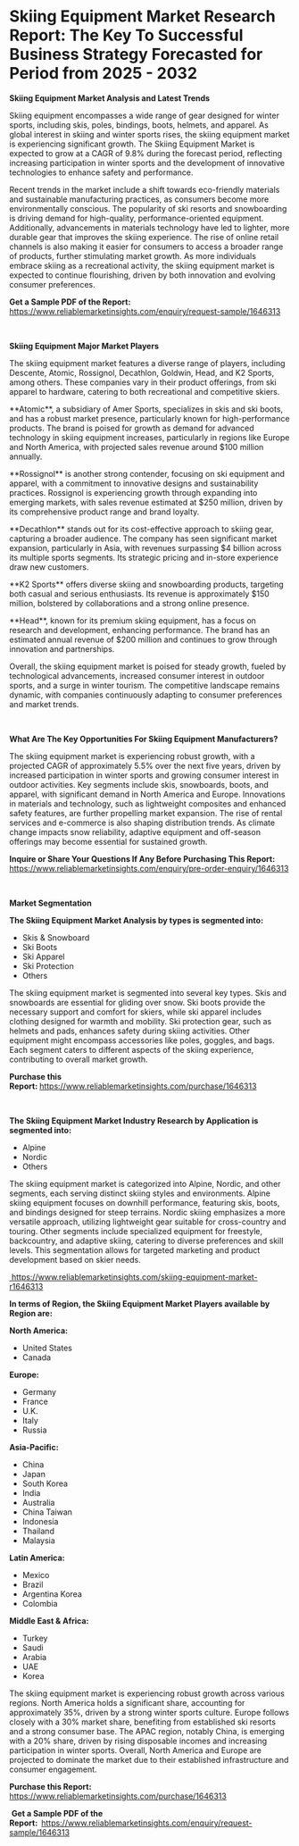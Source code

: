 <p><h1>Skiing Equipment Market Research Report: The Key To Successful Business Strategy Forecasted for Period from 2025 - 2032</h1></p><p><strong>Skiing Equipment Market Analysis and Latest Trends</strong></p>
<p><p>Skiing equipment encompasses a wide range of gear designed for winter sports, including skis, poles, bindings, boots, helmets, and apparel. As global interest in skiing and winter sports rises, the skiing equipment market is experiencing significant growth. The Skiing Equipment Market is expected to grow at a CAGR of 9.8% during the forecast period, reflecting increasing participation in winter sports and the development of innovative technologies to enhance safety and performance.</p><p>Recent trends in the market include a shift towards eco-friendly materials and sustainable manufacturing practices, as consumers become more environmentally conscious. The popularity of ski resorts and snowboarding is driving demand for high-quality, performance-oriented equipment. Additionally, advancements in materials technology have led to lighter, more durable gear that improves the skiing experience. The rise of online retail channels is also making it easier for consumers to access a broader range of products, further stimulating market growth. As more individuals embrace skiing as a recreational activity, the skiing equipment market is expected to continue flourishing, driven by both innovation and evolving consumer preferences.</p></p>
<p><strong>Get a Sample PDF of the Report:&nbsp;</strong> <a href="https://www.reliablemarketinsights.com/enquiry/request-sample/1646313?utm_campaign=2735&utm_medium=2&utm_source=Github&utm_content=ia&utm_term=15042025&utm_id=skiing-equipment">https://www.reliablemarketinsights.com/enquiry/request-sample/1646313</a></p>
<p>&nbsp;</p>
<p><strong>Skiing Equipment Major Market Players</strong></p>
<p><p>The skiing equipment market features a diverse range of players, including Descente, Atomic, Rossignol, Decathlon, Goldwin, Head, and K2 Sports, among others. These companies vary in their product offerings, from ski apparel to hardware, catering to both recreational and competitive skiers.</p><p>**Atomic**, a subsidiary of Amer Sports, specializes in skis and ski boots, and has a robust market presence, particularly known for high-performance products. The brand is poised for growth as demand for advanced technology in skiing equipment increases, particularly in regions like Europe and North America, with projected sales revenue around $100 million annually.</p><p>**Rossignol** is another strong contender, focusing on ski equipment and apparel, with a commitment to innovative designs and sustainability practices. Rossignol is experiencing growth through expanding into emerging markets, with sales revenue estimated at $250 million, driven by its comprehensive product range and brand loyalty.</p><p>**Decathlon** stands out for its cost-effective approach to skiing gear, capturing a broader audience. The company has seen significant market expansion, particularly in Asia, with revenues surpassing $4 billion across its multiple sports segments. Its strategic pricing and in-store experience draw new customers.</p><p>**K2 Sports** offers diverse skiing and snowboarding products, targeting both casual and serious enthusiasts. Its revenue is approximately $150 million, bolstered by collaborations and a strong online presence.</p><p>**Head**, known for its premium skiing equipment, has a focus on research and development, enhancing performance. The brand has an estimated annual revenue of $200 million and continues to grow through innovation and partnerships.</p><p>Overall, the skiing equipment market is poised for steady growth, fueled by technological advancements, increased consumer interest in outdoor sports, and a surge in winter tourism. The competitive landscape remains dynamic, with companies continuously adapting to consumer preferences and market trends.</p></p>
<p>&nbsp;</p>
<p><strong>What Are The Key Opportunities For Skiing Equipment Manufacturers?</strong></p>
<p><p>The skiing equipment market is experiencing robust growth, with a projected CAGR of approximately 5.5% over the next five years, driven by increased participation in winter sports and growing consumer interest in outdoor activities. Key segments include skis, snowboards, boots, and apparel, with significant demand in North America and Europe. Innovations in materials and technology, such as lightweight composites and enhanced safety features, are further propelling market expansion. The rise of rental services and e-commerce is also shaping distribution trends. As climate change impacts snow reliability, adaptive equipment and off-season offerings may become essential for sustained growth.</p></p>
<p><strong>Inquire or Share Your Questions If Any Before Purchasing This Report:</strong> <a href="https://www.reliablemarketinsights.com/enquiry/pre-order-enquiry/1646313?utm_campaign=2735&utm_medium=2&utm_source=Github&utm_content=ia&utm_term=15042025&utm_id=skiing-equipment">https://www.reliablemarketinsights.com/enquiry/pre-order-enquiry/1646313</a></p>
<p>&nbsp;</p>
<p><strong>Market Segmentation</strong></p>
<p><strong>The Skiing Equipment Market Analysis by types is segmented into:</strong></p>
<p><ul><li>Skis & Snowboard</li><li>Ski Boots</li><li>Ski Apparel</li><li>Ski Protection</li><li>Others</li></ul></p>
<p><p>The skiing equipment market is segmented into several key types. Skis and snowboards are essential for gliding over snow. Ski boots provide the necessary support and comfort for skiers, while ski apparel includes clothing designed for warmth and mobility. Ski protection gear, such as helmets and pads, enhances safety during skiing activities. Other equipment might encompass accessories like poles, goggles, and bags. Each segment caters to different aspects of the skiing experience, contributing to overall market growth.</p></p>
<p><strong>Purchase this Report:&nbsp;</strong><a href="https://www.reliablemarketinsights.com/purchase/1646313?utm_campaign=2735&utm_medium=2&utm_source=Github&utm_content=ia&utm_term=15042025&utm_id=skiing-equipment">https://www.reliablemarketinsights.com/purchase/1646313</a></p>
<p>&nbsp;</p>
<p><strong>The Skiing Equipment Market Industry Research by Application is segmented into:</strong></p>
<p><ul><li>Alpine</li><li>Nordic</li><li>Others</li></ul></p>
<p><p>The skiing equipment market is categorized into Alpine, Nordic, and other segments, each serving distinct skiing styles and environments. Alpine skiing equipment focuses on downhill performance, featuring skis, boots, and bindings designed for steep terrains. Nordic skiing emphasizes a more versatile approach, utilizing lightweight gear suitable for cross-country and touring. Other segments include specialized equipment for freestyle, backcountry, and adaptive skiing, catering to diverse preferences and skill levels. This segmentation allows for targeted marketing and product development based on skier needs.</p></p>
<p><a href="https://www.reliablemarketinsights.com/skiing-equipment-market-r1646313?utm_campaign=2735&utm_medium=2&utm_source=Github&utm_content=ia&utm_term=15042025&utm_id=skiing-equipment">&nbsp;https://www.reliablemarketinsights.com/skiing-equipment-market-r1646313</a></p>
<p><strong>In terms of Region, the Skiing Equipment Market Players available by Region are:</strong></p>
<p>
    <p> <strong> North America: </strong>
        <ul>
            <li>United States</li>
            <li>Canada</li>
        </ul>
        </p> 
    <p> <strong> Europe: </strong>
        <ul>
            <li>Germany</li>
            <li>France</li>
            <li>U.K.</li>
            <li>Italy</li>
            <li>Russia</li>
        </ul>
        </p> 
    <p> <strong> Asia-Pacific: </strong>
        <ul>
            <li>China</li>
            <li>Japan</li>
            <li>South Korea</li>
            <li>India</li>
            <li>Australia</li>
            <li>China Taiwan</li>
            <li>Indonesia</li>
            <li>Thailand</li>
            <li>Malaysia</li>
        </ul>
        </p> 
    <p> <strong> Latin America: </strong>
        <ul>
            <li>Mexico</li>
            <li>Brazil</li>
            <li>Argentina Korea</li>
            <li>Colombia</li>
        </ul>
        </p> 
    <p> <strong> Middle East & Africa: </strong>
        <ul>
            <li>Turkey</li>
            <li>Saudi</li>
            <li>Arabia</li>
            <li>UAE</li>
            <li>Korea</li>
        </ul>
    </p>
    </p>
<p><p>The skiing equipment market is experiencing robust growth across various regions. North America holds a significant share, accounting for approximately 35%, driven by a strong winter sports culture. Europe follows closely with a 30% market share, benefiting from established ski resorts and a strong consumer base. The APAC region, notably China, is emerging with a 20% share, driven by rising disposable incomes and increasing participation in winter sports. Overall, North America and Europe are projected to dominate the market due to their established infrastructure and consumer engagement.</p></p>
<p><strong>Purchase this Report: </strong><a href="https://www.reliablemarketinsights.com/purchase/1646313?utm_campaign=2735&utm_medium=2&utm_source=Github&utm_content=ia&utm_term=15042025&utm_id=skiing-equipment">https://www.reliablemarketinsights.com/purchase/1646313</a></p>
<p>&nbsp;<strong>Get a Sample PDF of the Report:&nbsp;&nbsp;</strong><a href="https://www.reliablemarketinsights.com/enquiry/request-sample/1646313?utm_campaign=2735&utm_medium=2&utm_source=Github&utm_content=ia&utm_term=15042025&utm_id=skiing-equipment">https://www.reliablemarketinsights.com/enquiry/request-sample/1646313</a></p>
<p><strong></strong></p>
<p><p></p><p></p><p></p></p>